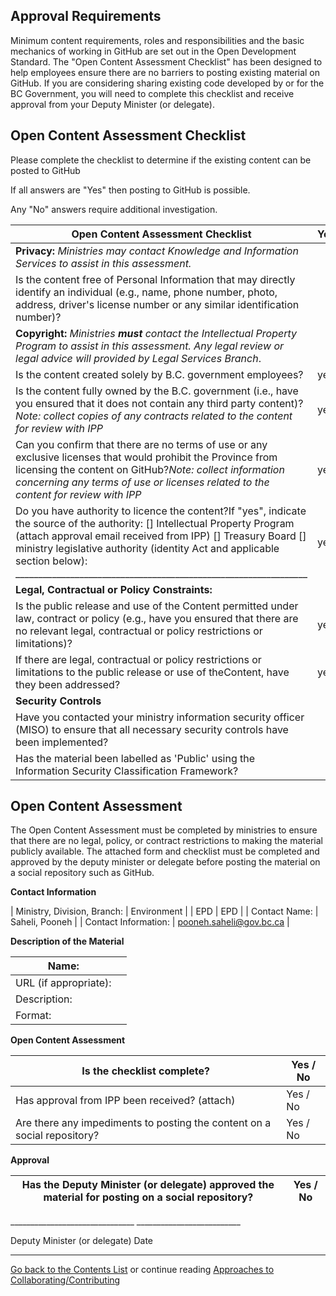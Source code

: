 ## Approval Requirements

Minimum content requirements, roles and responsibilities and the basic mechanics of working in GitHub are set out in the Open Development Standard.  The "Open Content Assessment Checklist" has been designed to help employees ensure there are no barriers to posting existing material on GitHub. If you are considering sharing existing code developed by or for the BC Government, you will need to complete this checklist and receive approval from your Deputy Minister (or delegate). 
## Open Content Assessment Checklist

Please complete the checklist to determine if the existing content can be posted to GitHub

If all answers are "Yes" then posting to GitHub is possible.

Any "No" answers require additional investigation.

| **Open Content Assessment Checklist** | **Yes** | **No** |
| --- | --- | --- |
| **Privacy:** _Ministries may contact Knowledge and Information Services to assist in this assessment._ |
| Is the content free of Personal Information that may directly identify an individual (e.g., name, phone number, photo, address, driver's license number or any similar identification number)? |   |   |
| **Copyright:** _Ministries  **must**  contact the Intellectual Property Program to assist in this assessment. Any legal review or legal advice will provided by Legal Services Branch_. |
| Is the content created solely by B.C. government employees? |  yes   |   |
| Is the content fully owned by the B.C. government (i.e., have you ensured that it does not contain any third party content)?_Note: collect copies of any contracts related to the content for review with IPP_ |  yes   |   |
| Can you confirm that there are no terms of use or any exclusive licenses that would prohibit the Province from licensing the content on GitHub?_Note: collect information concerning any terms of use or licenses related to the content for review with IPP_ |  yes   |   |
| Do you have authority to licence the content?If "yes", indicate the source of the authority: [] Intellectual Property Program (attach approval email received from IPP) [] Treasury Board [] ministry legislative authority (identity Act and applicable section below): \_\_\_\_\_\_\_\_\_\_\_\_\_\_\_\_\_\_\_\_\_\_\_\_\_\_\_\_\_\_\_\_\_\_\_\_\_\_\_\_\_\_\_\_\_\_\_\_\_\_\_\_\_\_\_\_\_\_\_\_\_\_\_\_ | yes    |     |
| **Legal, Contractual or Policy Constraints:** |     |   |
| Is the public release and use of the Content permitted under law, contract or policy (e.g., have you ensured that there are no relevant legal, contractual or policy restrictions or limitations)? |  yes   |   |
| If there are legal, contractual or policy restrictions or limitations to the public release or use of theContent, have they been addressed? | yes    |   |
| **Security Controls** |     |   |
| Have you contacted your ministry information security officer (MISO) to ensure that all necessary security controls have been implemented? |     |   |
| Has the material been labelled as 'Public' using the Information Security Classification Framework? |     |   |

## Open Content Assessment

The Open Content Assessment must be completed by ministries to ensure that there are no legal, policy, or contract restrictions to making the material publicly available. The attached form and checklist must be completed and approved by the deputy minister or delegate before posting the material on a social repository such as GitHub.



**Contact Information**

| Ministry, Division, Branch: | Environment  |
| EPD | EPD |
| Contact Name: |  Saheli, Pooneh  |
| Contact Information: | pooneh.saheli@gov.bc.ca  |



**Description of the Material**

| Name: |   |
| --- | --- |
| URL (if appropriate): |   |
| Description: |   |
| Format: |   |



**Open Content Assessment**

| Is the checklist complete? | Yes / No |
| --- | --- |
| Has approval from IPP been received? (attach) | Yes / No |
| Are there any impediments to posting the content on a social repository? | Yes / No |



**Approval**

| Has the Deputy Minister (or delegate) approved the material for posting on a social repository? | Yes / No |
| --- | --- |



\_\_\_\_\_\_\_\_\_\_\_\_\_\_\_\_\_\_\_\_\_\_\_\_\_\_\_\_\_\_\_     \_\_\_\_\_\_\_\_\_\_\_\_\_\_\_\_\_\_\_\_\_\_\_\_\_\_

Deputy Minister (or delegate)                                        Date


----------

[Go back to the Contents List](README.md) or continue reading [Approaches to Collaborating/Contributing](Collaborating-Contributing.md)
